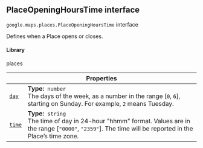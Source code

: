 
<h2 id="PlaceOpeningHoursTime">PlaceOpeningHoursTime interface</h2>
<p>
<code><span itemprop="path">google.maps.places</span>.<span itemprop="name">PlaceOpeningHoursTime</span></code>
interface
</p>
<p>Defines when a Place opens or closes.</p>
<h4>Library</h4>
<p>places</p>
<div class="devsite-table-wrapper"><table class="properties responsive" summary="interface PlaceOpeningHoursTime - Properties">
<thead>
<tr><th colspan="2">Properties</th>
</tr></thead>
<tbody>
<tr id="PlaceOpeningHoursTime.day">
<td itemprop="property"><code><a class="secret-link" href="#PlaceOpeningHoursTime.day"><span>day</span></a></code></td>
<td><div><strong>Type:</strong>&nbsp; <code>number</code></div>
<div class="desc">The days of the week, as a number in the range [<code>0</code>, <code>6</code>], starting on Sunday. For example, <code>2</code> means Tuesday.</div></td>
</tr>
<tr id="PlaceOpeningHoursTime.time">
<td itemprop="property"><code><a class="secret-link" href="#PlaceOpeningHoursTime.time"><span>time</span></a></code></td>
<td><div><strong>Type:</strong>&nbsp; <code>string</code></div>
<div class="desc">The time of day in 24-hour "hhmm" format. Values are in the range [<code>"0000"</code>, <code>"2359"</code>]. The time will be reported in the Place’s time zone.</div></td>
</tr>
</tbody>
</table></div>
